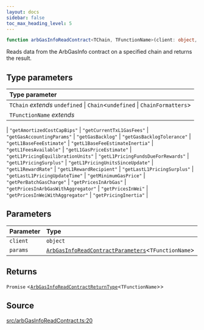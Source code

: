 ```yaml
---
layout: docs
sidebar: false
toc_max_heading_level: 5
---
```


```ts
function arbGasInfoReadContract<TChain, TFunctionName>(client: object, params: ArbGasInfoReadContractParameters<TFunctionName>): Promise<ArbGasInfoReadContractReturnType<TFunctionName>>
```

Reads data from the ArbGasInfo contract on a specified chain and returns the
result.

## Type parameters

| Type parameter |
| :------ |
| `TChain` *extends* `undefined` \| `Chain`\<`undefined` \| `ChainFormatters`\> |
| `TFunctionName` *extends* 
  \| `"getAmortizedCostCapBips"`
  \| `"getCurrentTxL1GasFees"`
  \| `"getGasAccountingParams"`
  \| `"getGasBacklog"`
  \| `"getGasBacklogTolerance"`
  \| `"getL1BaseFeeEstimate"`
  \| `"getL1BaseFeeEstimateInertia"`
  \| `"getL1FeesAvailable"`
  \| `"getL1GasPriceEstimate"`
  \| `"getL1PricingEquilibrationUnits"`
  \| `"getL1PricingFundsDueForRewards"`
  \| `"getL1PricingSurplus"`
  \| `"getL1PricingUnitsSinceUpdate"`
  \| `"getL1RewardRate"`
  \| `"getL1RewardRecipient"`
  \| `"getLastL1PricingSurplus"`
  \| `"getLastL1PricingUpdateTime"`
  \| `"getMinimumGasPrice"`
  \| `"getPerBatchGasCharge"`
  \| `"getPricesInArbGas"`
  \| `"getPricesInArbGasWithAggregator"`
  \| `"getPricesInWei"`
  \| `"getPricesInWeiWithAggregator"`
  \| `"getPricingInertia"` |

## Parameters

| Parameter | Type |
| :------ | :------ |
| `client` | `object` |
| `params` | [`ArbGasInfoReadContractParameters`](../type-aliases/ArbGasInfoReadContractParameters.md)\<`TFunctionName`\> |

## Returns

`Promise` \<[`ArbGasInfoReadContractReturnType`](../type-aliases/ArbGasInfoReadContractReturnType.md)\<`TFunctionName`\>\>

## Source

[src/arbGasInfoReadContract.ts:20](https://github.com/OffchainLabs/arbitrum-orbit-sdk/blob/9d5595a042e42f7d6b9af10a84816c98ea30f330/src/arbGasInfoReadContract.ts#L20)
